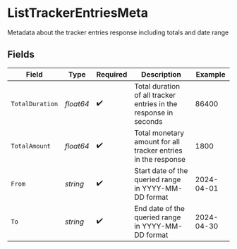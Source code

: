 # ListTrackerEntriesMeta

Metadata about the tracker entries response including totals and date range


## Fields

| Field                                                            | Type                                                             | Required                                                         | Description                                                      | Example                                                          |
| ---------------------------------------------------------------- | ---------------------------------------------------------------- | ---------------------------------------------------------------- | ---------------------------------------------------------------- | ---------------------------------------------------------------- |
| `TotalDuration`                                                  | *float64*                                                        | :heavy_check_mark:                                               | Total duration of all tracker entries in the response in seconds | 86400                                                            |
| `TotalAmount`                                                    | *float64*                                                        | :heavy_check_mark:                                               | Total monetary amount for all tracker entries in the response    | 1800                                                             |
| `From`                                                           | *string*                                                         | :heavy_check_mark:                                               | Start date of the queried range in YYYY-MM-DD format             | 2024-04-01                                                       |
| `To`                                                             | *string*                                                         | :heavy_check_mark:                                               | End date of the queried range in YYYY-MM-DD format               | 2024-04-30                                                       |